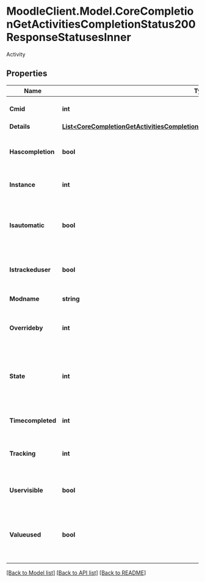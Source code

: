 # MoodleClient.Model.CoreCompletionGetActivitiesCompletionStatus200ResponseStatusesInner
Activity

## Properties

Name | Type | Description | Notes
------------ | ------------- | ------------- | -------------
**Cmid** | **int** | course module ID | [optional] [default to null]
**Details** | [**List&lt;CoreCompletionGetActivitiesCompletionStatus200ResponseStatusesInnerDetailsInner&gt;**](CoreCompletionGetActivitiesCompletionStatus200ResponseStatusesInnerDetailsInner.md) |  | [optional] 
**Hascompletion** | **bool** | Whether this activity module has completion enabled | [optional] [default to null]
**Instance** | **int** | instance ID | [optional] [default to null]
**Isautomatic** | **bool** | Whether this activity module instance tracks completion automatically. | [optional] [default to null]
**Istrackeduser** | **bool** | Whether completion is being tracked for this user. | [optional] [default to null]
**Modname** | **string** | activity module name | [optional] [default to "null"]
**Overrideby** | **int** | The user id who has overriden the status, or null | [optional] [default to null]
**State** | **int** | Completion state value:                                     0 means incomplete,                                     1 complete,                                     2 complete pass,                                     3 complete fail | [optional] [default to null]
**Timecompleted** | **int** | timestamp for completed activity | [optional] [default to null]
**Tracking** | **int** | type of tracking:                                     0 means none,                                     1 manual,                                     2 automatic | [optional] [default to null]
**Uservisible** | **bool** | Whether this activity is visible to the user. | [optional] [default to null]
**Valueused** | **bool** | Whether the completion status affects the availability of another activity. | [optional] [default to null]

[[Back to Model list]](../README.md#documentation-for-models) [[Back to API list]](../README.md#documentation-for-api-endpoints) [[Back to README]](../README.md)

